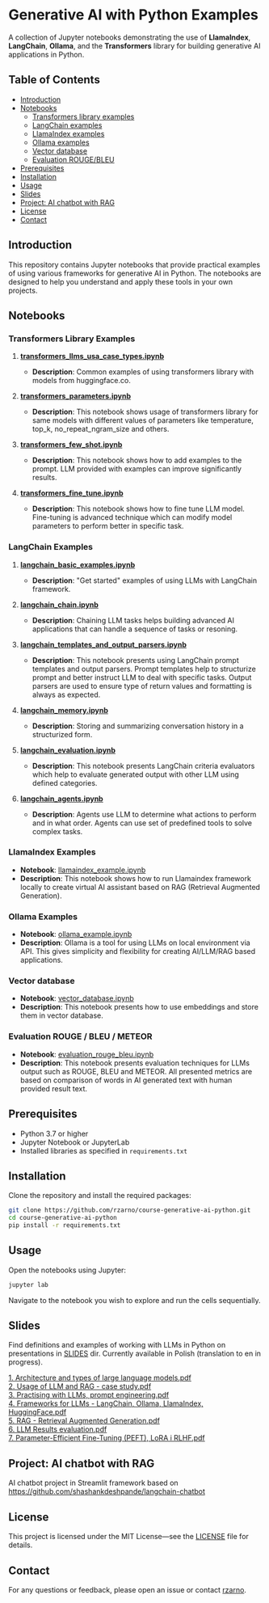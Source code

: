 # Generative AI with Python Examples

A collection of Jupyter notebooks demonstrating the use of **LlamaIndex**, **LangChain**, **Ollama**, and the **Transformers** library for building generative AI applications in Python.

## Table of Contents

- [Introduction](#introduction)
- [Notebooks](#notebooks)
    - [Transformers library examples](#transformers-library-examples)
    - [LangChain examples](#langchain-examples)
    - [LlamaIndex examples](#llamaindex-examples)
    - [Ollama examples](#ollama-examples)
    - [Vector database](vector_database.ipynb)
    - [Evaluation ROUGE/BLEU](evaluation_rouge_bleu.ipynb)
- [Prerequisites](#prerequisites)
- [Installation](#installation)
- [Usage](#usage)
- [Slides](#slides)
- [Project: AI chatbot with RAG](#Project)
- [License](#license)
- [Contact](#contact)

## Introduction

This repository contains Jupyter notebooks that provide practical examples of using various frameworks for generative AI in Python. The notebooks are designed to help you understand and apply these tools in your own projects.

## Notebooks

### Transformers Library Examples

1. **[transformers_llms_usa_case_types.ipynb](transformers_llms_usa_case_types.ipynb)**

    - **Description**: Common examples of using transformers library with models from huggingface.co.

2. **[transformers_parameters.ipynb](transformers_parameters.ipynb)**

    - **Description**: This notebook shows usage of transformers library for same models with different values of parameters like temperature, top_k, no_repeat_ngram_size and others.

3. **[transformers_few_shot.ipynb](transformers_few_shot.ipynb)**

    - **Description**: This notebook shows how to add examples to the prompt.
      LLM provided with examples can improve significantly results.

4. **[transformers_fine_tune.ipynb](transformers_fine_tune.ipynb)**

    - **Description**: This notebook shows how to fine tune LLM model. Fine-tuning is advanced technique which can modify model parameters to perform better in specific task.

### LangChain Examples

1. **[langchain_basic_examples.ipynb](langchain_basic_examples.ipynb)**

    - **Description**: "Get started" examples of using LLMs with LangChain framework.

2. **[langchain_chain.ipynb](langchain_chain.ipynb)**

    - **Description**: Chaining LLM tasks helps building advanced AI applications that can handle a sequence of tasks or resoning.

3. **[langchain_templates_and_output_parsers.ipynb](langchain_templates_and_output_parsers.ipynb)**

    - **Description**: This notebook presents using LangChain prompt templates and output parsers.
      Prompt templates help to structurize prompt and better instruct LLM to deal with specific tasks.
      Output parsers are used to ensure type of return values and formatting is always as expected.

4. **[langchain_memory.ipynb](langchain_memory.ipynb)**

    - **Description**: Storing and summarizing conversation history in a structurized form.

5. **[langchain_evaluation.ipynb](langchain_evaluation.ipynb)**

    - **Description**: This notebook presents LangChain criteria evaluators which help to evaluate generated output with other LLM using defined categories.

6. **[langchain_agents.ipynb](langchain_agents.ipynb)**

    - **Description**: Agents use LLM to determine what actions to perform and in what order. Agents can use set of predefined tools to solve complex tasks.


### LlamaIndex Examples

- **Notebook**: [llamaindex_example.ipynb](llamaindex_example.ipynb)
- **Description**: This notebook shows how to run Llamaindex framework locally to create virtual AI assistant based on RAG (Retrieval Augmented Generation).

### Ollama Examples

- **Notebook**: [ollama_example.ipynb](ollama_example.ipynb)
- **Description**: Ollama is a tool for using LLMs on local environment via API.
  This gives simplicity and flexibility for creating AI/LLM/RAG based applications.

### Vector database

- **Notebook**: [vector_database.ipynb](vector_database.ipynb)
- **Description**: This notebook presents how to use embeddings and store them in vector database.

### Evaluation ROUGE / BLEU / METEOR 

- **Notebook**: [evaluation_rouge_bleu.ipynb](evaluation_rouge_bleu.ipynb)
- **Description**: This notebook presents evaluation techniques for LLMs output such as ROUGE, BLEU and METEOR.
All presented metrics are based on comparison of words in AI generated text with human provided result text.

## Prerequisites

- Python 3.7 or higher
- Jupyter Notebook or JupyterLab
- Installed libraries as specified in `requirements.txt`

## Installation

Clone the repository and install the required packages:

```bash
git clone https://github.com/rzarno/course-generative-ai-python.git
cd course-generative-ai-python
pip install -r requirements.txt
```

## Usage

Open the notebooks using Jupyter:

```bash
jupyter lab
```

Navigate to the notebook you wish to explore and run the cells sequentially.

## Slides

Find definitions and examples of working with LLMs in Python on presentations in [SLIDES](slides) dir. Currently available in Polish (translation to en in progress).

[1. Architecture and types of large language models.pdf](slides/1.%20Architecture%20and%20types%20of%20large%20language%20models.pdf)\
[2. Usage of LLM and RAG - case study.pdf](slides/2.%20Usage%20of%20LLM%20and%20RAG%20-%20case%20study.pdf)\
[3. Practising with LLMs, prompt engineering.pdf](slides/3.%20Practising%20with%20LLMs%2C%20prompt%20engineering.pdf)\
[4. Frameworks for LLMs - LangChain, Ollama, LlamaIndex, HuggingFace.pdf](slides/4.%20Frameworks%20for%20LLMs%20-%20LangChain%2C%20Ollama%2C%20LlamaIndex%2C%20HuggingFace.pdf)\
[5. RAG - Retrieval Augmented Generation.pdf](slides/5.%20RAG%20-%20Retrieval%20Augmented%20Generation.pdf)\
[6. LLM Results evaluation.pdf](slides/6.%20LLM%20Results%20evaluation.pdf)\
[7. Parameter-Efficient Fine-Tuning (PEFT), LoRA i RLHF.pdf](slides/7.%20Parameter-Efficient%20Fine-Tuning%20%28PEFT%29%2C%20LoRA%20i%20RLHF.pdf)

## Project: AI chatbot with RAG

AI chatbot project in Streamlit framework based on https://github.com/shashankdeshpande/langchain-chatbot

## License

This project is licensed under the MIT License—see the [LICENSE](LICENSE.txt) file for details.

## Contact

For any questions or feedback, please open an issue or contact [rzarno](https://github.com/rzarno).